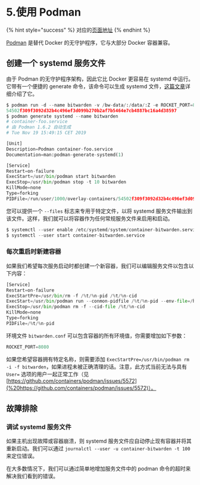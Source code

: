 # 5.使用 Podman

{% hint style="success" %}
对应的[页面地址](https://github.com/dani-garcia/bitwarden_rs/wiki/Using-Podman)
{% endhint %}

[Podman](https://podman.io/) 是替代 Docker 的无守护程序，它与大部分 Docker 容器兼容。

## 创建一个 systemd 服务文件 <a id="creating-a-systemd-service-file"></a>

由于 Podman 的无守护程序架构，因此它比 Docker 更容易在 systemd 中运行。它带有一个便捷的 generate 命令，该命令可以生成 systemd 文件，[这篇文章](https://www.redhat.com/sysadmin/podman-shareable-systemd-services)详细介绍了它。

```python
$ podman run -d --name bitwarden -v /bw-data/:/data/:Z -e ROCKET_PORT=8080 -p 8080:8080 bitwardenrs/server:latest
54502f309f3092d32b4c496ef3d099b270b2af7b5464e7cb4887bc16a4d38597
$ podman generate systemd --name bitwarden
# container-foo.service
# 由 Podman 1.6.2 自动生成
# Tue Nov 19 15:49:15 CET 2019

[Unit]
Description=Podman container-foo.service
Documentation=man:podman-generate-systemd(1)

[Service]
Restart=on-failure
ExecStart=/usr/bin/podman start bitwarden
ExecStop=/usr/bin/podman stop -t 10 bitwarden
KillMode=none
Type=forking
PIDFile=/run/user/1000/overlay-containers/54502f309f3092d32b4c496ef3d099b270b2af7b5464e7cb4887bc16a4d38597/userdata/conmon.pid
```

您可以提供一个 `--files` 标志来专用于特定文件，以将 systemd 服务文件输出到该文件。这样，我们就可以将容器作为任何常规服务文件来启用和启动。

```python
$ systemctl --user enable /etc/systemd/system/container-bitwarden.service
$ systemctl --user start container-bitwarden.service
```

### 每次重启时新建容器 <a id="new-container-every-restart"></a>

如果我们希望每次服务启动时都创建一个新容器，我们可以编辑服务文件以包含以下内容：

```python
[Service]
Restart=on-failure
ExecStartPre=/usr/bin/rm -f /%t/%n-pid /%t/%n-cid
ExecStart=/usr/bin/podman run --conmon-pidfile /%t/%n-pid --env-file=/home/spytec/Bitwarden/bitwarden.conf -d -p 8080:8080 -v /home/spytec/Bitwarden/bw-data:/data/:Z bitwardenrs/server:latest
ExecStop=/usr/bin/podman rm -f --cid-file /%t/%n-cid
KillMode=none
Type=forking
PIDFile=/%t/%n-pid
```

环境文件 `bitwarden.conf` 可以包含容器的所有环境值，你需要增加如下参数：

```python
ROCKET_PORT=8080
```

如果您希望容器拥有特定名称，则需要添加 `ExecStartPre=/usr/bin/podman rm -i -f bitwarden`，如果进程未被正确清理的话。注意，此方式当前无法与具有 `User=` 选项的用户一起正常工作（见  [https://github.com/containers/podman/issues/5572](%20https://github.com/containers/podman/issues/5572)）。

## 故障排除 <a id="troubleshooting"></a>

### 调试 systemd 服务文件 <a id="debugging-systemd-service-file"></a>

如果主机出现故障或容器崩溃，则 systemd 服务文件应自动停止现有容器并将其重新启动。我们可以通过 `journalctl --user -u container-bitwarden -t 100` 来定位错误。

在大多数情况下，我们可以通过简单地增加服务文件中的 podman 命令的超时来解决我们看到的错误。

